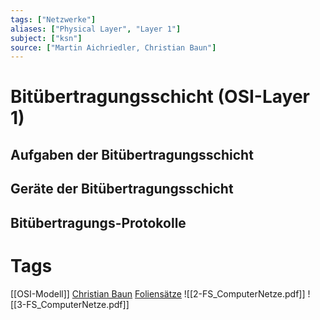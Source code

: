 ```yaml
---
tags: ["Netzwerke"]
aliases: ["Physical Layer", "Layer 1"]
subject: ["ksn"]
source: ["Martin Aichriedler, Christian Baun"]
---
```


# Bitübertragungsschicht (OSI-Layer 1)
## Aufgaben der Bitübertragungsschicht
## Geräte der Bitübertragungsschicht
## Bitübertragungs-Protokolle
# Tags
[[OSI-Modell]]
[Christian Baun](http://www.christianbaun.de/)
[Foliensätze](http://www.christianbaun.de/Netzwerke1718/index_de.html)
![[2-FS_ComputerNetze.pdf]]
![[3-FS_ComputerNetze.pdf]]